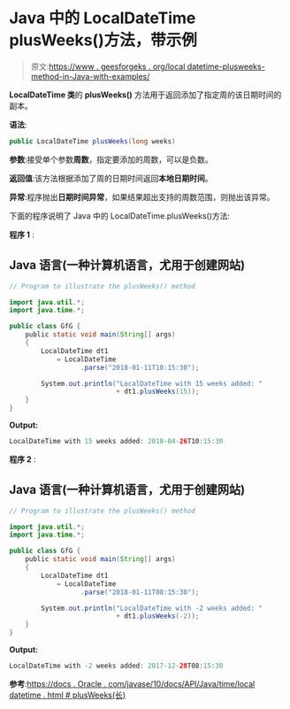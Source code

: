 # Java 中的 LocalDateTime plusWeeks()方法，带示例

> 原文:[https://www . geesforgeks . org/local datetime-plusweeks-method-in-Java-with-examples/](https://www.geeksforgeeks.org/localdatetime-plusweeks-method-in-java-with-examples/)

**LocalDateTime 类**的 **plusWeeks()** 方法用于返回添加了指定周的该日期时间的副本。

**语法**:

```java
public LocalDateTime plusWeeks(long weeks)
```

**参数**:接受单个参数**周数**，指定要添加的周数，可以是负数。

**返回值**:该方法根据添加了周的日期时间返回**本地日期时间**。

**异常**:程序抛出**日期时间异常**，如果结果超出支持的周数范围，则抛出该异常。

下面的程序说明了 Java 中的 LocalDateTime.plusWeeks()方法:

**程序 1** :

## Java 语言(一种计算机语言，尤用于创建网站)

```java
// Program to illustrate the plusWeeks() method

import java.util.*;
import java.time.*;

public class GfG {
    public static void main(String[] args)
    {
        LocalDateTime dt1
            = LocalDateTime
                  .parse("2018-01-11T10:15:30");

        System.out.println("LocalDateTime with 15 weeks added: "
                           + dt1.plusWeeks(15));
    }
}
```

**Output:** 

```java
LocalDateTime with 15 weeks added: 2018-04-26T10:15:30
```

**程序 2** :

## Java 语言(一种计算机语言，尤用于创建网站)

```java
// Program to illustrate the plusWeeks() method

import java.util.*;
import java.time.*;

public class GfG {
    public static void main(String[] args)
    {
        LocalDateTime dt1
            = LocalDateTime
                  .parse("2018-01-11T08:15:30");

        System.out.println("LocalDateTime with -2 weeks added: "
                           + dt1.plusWeeks(-2));
    }
}
```

**Output:** 

```java
LocalDateTime with -2 weeks added: 2017-12-28T08:15:30
```

**参考**:[https://docs . Oracle . com/javase/10/docs/API/Java/time/local datetime . html # plusWeeks(长)](https://docs.oracle.com/javase/10/docs/api/java/time/LocalDateTime.html#plusWeeks(long))